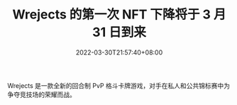 ﻿---
title: "Wrejects 的第一次 NFT 下降将于 3 月 31 日到来"
date: 2022-03-30T21:57:40+08:00
lastmod: 2022-03-30T16:45:40+08:00
draft: false
authors: ["Plains"]
description: "Wrejects 是一款全新的回合制 PvP 格斗卡牌游戏，对手在私人和公共锦标赛中为争夺竞技场的荣耀而战。"
featuredImage: "the-wrejects-first-nft-drop-is-coming-march-31st.jpg"
tags: ["Virtual World","虚拟世界","Play to Earn"]
categories: ["news"]
news: ["虚拟世界"]
weight: 
lightgallery: true
pinned: false
recommend: false
recommend1: false
---

Wrejects 是一款全新的回合制 PvP 格斗卡牌游戏，对手在私人和公共锦标赛中为争夺竞技场的荣耀而战。

<!--more-->

